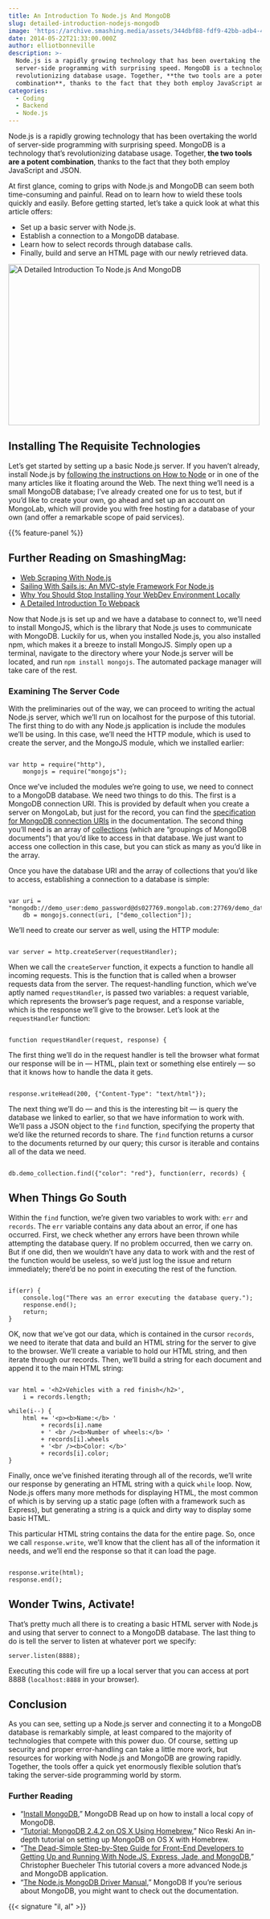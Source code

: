 ```yaml
---
title: An Introduction To Node.js And MongoDB
slug: detailed-introduction-nodejs-mongodb
image: 'https://archive.smashing.media/assets/344dbf88-fdf9-42bb-adb4-46f01eedd629/17ceed32-eed8-45ed-8802-6ea7827c784d/nodejs-illu.jpg'
date: 2014-05-22T21:33:00.000Z
author: elliotbonneville
description: >-
  Node.js is a rapidly growing technology that has been overtaking the world of
  server-side programming with surprising speed. MongoDB is a technology that’s
  revolutionizing database usage. Together, **the two tools are a potent
  combination**, thanks to the fact that they both employ JavaScript and JSON.
categories:
  - Coding
  - Backend
  - Node.js
---
```

Node.js is a rapidly growing technology that has been overtaking the world of server-side programming with surprising speed. MongoDB is a technology that’s revolutionizing database usage. Together,<strong> the two tools are a potent combination</strong>, thanks to the fact that they both employ JavaScript and JSON.

At first glance, coming to grips with Node.js and MongoDB can seem both time-consuming and painful. Read on to learn how to wield these tools quickly and easily. Before getting started, let’s take a quick look at what this article offers:

*   Set up a basic server with Node.js.
*   Establish a connection to a MongoDB database.
*   Learn how to select records through database calls.
*   Finally, build and serve an HTML page with our newly retrieved data.

<img title="A Detailed Introduction To Node.js And MongoDB" src="https://archive.smashing.media/assets/344dbf88-fdf9-42bb-adb4-46f01eedd629/c458ea9e-b50c-43cf-9bcb-996b135d8790/mongodb-intro-opt.jpg" alt="A Detailed Introduction To Node.js And MongoDB" width="500" height="320" />

## Installing The Requisite Technologies

Let’s get started by setting up a basic Node.js server. If you haven’t already, install Node.js by <a href="https://howtonode.org/how-to-install-nodejs">following the instructions on How to Node</a> or in one of the many articles like it floating around the Web. The next thing we’ll need is a small MongoDB database; I’ve already created one for us to test, but if you’d like to create your own, go ahead and set up an account on MongoLab, which will provide you with free hosting for a database of your own (and offer a remarkable scope of paid services).

{{% feature-panel %}}

## <span class="rh">Further Reading</span> on SmashingMag:

*   [Web Scraping With Node.js](https://www.smashingmagazine.com/2015/04/web-scraping-with-nodejs/)
*   [Sailing With Sails.js: An MVC-style Framework For Node.js](https://www.smashingmagazine.com/2015/11/sailing-sails-js-mvc-style-framework-node-js/)
*   [Why You Should Stop Installing Your WebDev Environment Locally](https://www.smashingmagazine.com/2016/04/stop-installing-your-webdev-environment-locally-with-docker/)
*   [A Detailed Introduction To Webpack](https://www.smashingmagazine.com/2017/02/a-detailed-introduction-to-webpack/)

Now that Node.js is set up and we have a database to connect to, we’ll need to install MongoJS, which is the library that Node.js uses to communicate with MongoDB. Luckily for us, when you installed Node.js, you also installed npm, which makes it a breeze to install MongoJS. Simply open up a terminal, navigate to the directory where your Node.js server will be located, and run <code>npm install mongojs</code>. The automated package manager will take care of the rest.</p>

### Examining The Server Code

With the preliminaries out of the way, we can proceed to writing the actual Node.js server, which we’ll run on localhost for the purpose of this tutorial. The first thing to do with any Node.js application is include the modules we’ll be using. In this case, we’ll need the HTTP module, which is used to create the server, and the MongoJS module, which we installed earlier:

<pre><code class="language-javascript">
var http = require("http"),
    mongojs = require("mongojs");
</code></pre>

Once we’ve included the modules we’re going to use, we need to connect to a MongoDB database. We need two things to do this. The first is a MongoDB connection URI. This is provided by default when you create a server on MongoLab, but just for the record, you can find the <a href="https://docs.mongodb.org/manual/reference/connection-string/">specification for MongoDB connection URIs</a> in the documentation. The second thing you’ll need is an array of <a href="https://docs.mongodb.org/manual/reference/glossary/#term-collection">collections</a> (which are “groupings of MongoDB documents”) that you’d like to access in that database. We just want to access one collection in this case, but you can stick as many as you’d like in the array.

Once you have the database URI and the array of collections that you’d like to access, establishing a connection to a database is simple:

<pre><code class="language-javascript">
var uri = "mongodb://demo_user:demo_password@ds027769.mongolab.com:27769/demo_database",
    db = mongojs.connect(uri, ["demo_collection"]);
</code></pre>

We’ll need to create our server as well, using the HTTP module:

<pre><code class="language-javascript">
var server = http.createServer(requestHandler);
</code></pre>

When we call the <code>createServer</code> function, it expects a function to handle all incoming requests. This is the function that is called when a browser requests data from the server. The request-handling function, which we’ve aptly named <code>requestHandler</code>, is passed two variables: a request variable, which represents the browser’s page request, and a response variable, which is the response we’ll give to the browser. Let’s look at the <code>requestHandler</code> function:

<pre><code class="language-javascript">
function requestHandler(request, response) {
</code></pre>

The first thing we’ll do in the request handler is tell the browser what format our response will be in — HTML, plain text or something else entirely — so that it knows how to handle the data it gets.

<pre><code class="language-javascript">
response.writeHead(200, {"Content-Type": "text/html"});
</code></pre>

The next thing we’ll do — and this is the interesting bit — is query the database we linked to earlier, so that we have information to work with. We’ll pass a JSON object to the <code>find</code> function, specifying the property that we’d like the returned records to share. The <code>find</code> function returns a cursor to the documents returned by our query; this cursor is iterable and contains all of the data we need.

<pre><code class="language-javascript">
db.demo_collection.find({"color": "red"}, function(err, records) {
</code></pre>

## When Things Go South

Within the <code>find</code> function, we’re given two variables to work with: <code>err</code> and <code>records</code>. The <code>err</code> variable contains any data about an error, if one has occurred. First, we check whether any errors have been thrown while attempting the database query. If no problem occurred, then we carry on. But if one did, then we wouldn’t have any data to work with and the rest of the function would be useless, so we’d just log the issue and return immediately; there’d be no point in executing the rest of the function.

<pre><code class="language-javascript">
if(err) {
    console.log("There was an error executing the database query.");
    response.end();
    return;
}
</code></pre>

OK, now that we’ve got our data, which is contained in the cursor <code>records</code>, we need to iterate that data and build an HTML string for the server to give to the browser. We’ll create a variable to hold our HTML string, and then iterate through our records. Then, we’ll build a string for each document and append it to the main HTML string:

<pre><code class="language-javascript">
var html = '&lt;h2&gt;Vehicles with a red finish&lt;/h2&gt;',
    i = records.length;

while(i--) {
    html += '&lt;p&gt;&lt;b&gt;Name:&lt;/b&gt; ' 
         + records[i].name 
         + ' &lt;br /&gt;&lt;b&gt;Number of wheels:&lt;/b&gt; ' 
         + records[i].wheels 
         + '&lt;br /&gt;&lt;b&gt;Color: &lt;/b&gt;' 
         + records[i].color;
}
</code></pre>

Finally, once we’ve finished iterating through all of the records, we’ll write our response by generating an HTML string with a quick <code>while</code> loop. Now, Node.js offers many more methods for displaying HTML, the most common of which is by serving up a static page (often with a framework such as Express), but generating a string is a quick and dirty way to display some basic HTML.

This particular HTML string contains the data for the entire page. So, once we call <code>response.write</code>, we’ll know that the client has all of the information it needs, and we’ll end the response so that it can load the page.

<pre><code class="language-javascript">
response.write(html);
response.end();
</code></pre>

## Wonder Twins, Activate!

That’s pretty much all there is to creating a basic HTML server with Node.js and using that server to connect to a MongoDB database. The last thing to do is tell the server to listen at whatever port we specify:

<pre><code class="language-javascript">server.listen(8888);
</code></pre>

Executing this code will fire up a local server that you can access at port 8888 (<code>localhost:8888</code> in your browser).</p>

## Conclusion

As you can see, setting up a Node.js server and connecting it to a MongoDB database is remarkably simple, at least compared to the majority of technologies that compete with this power duo. Of course, setting up security and proper error-handling can take a little more work, but resources for working with Node.js and MongoDB are growing rapidly. Together, the tools offer a quick yet enormously flexible solution that’s taking the server-side programming world by storm.</p>

### Further Reading

*   “[Install MongoDB](https://docs.mongodb.org/manual/installation/),” MongoDB Read up on how to install a local copy of MongoDB.
*   “[Tutorial: MongoDB 2.4.2 on OS X Using Homebrew](https://blog.nicoversity.com/2013/04/tutorial-mongodb-2-4-2-on-os-x-using-homebrew/),” Nico Reski An in-depth tutorial on setting up MongoDB on OS X with Homebrew.
*   “[The Dead-Simple Step-by-Step Guide for Front-End Developers to Getting Up and Running With Node.JS, Express, Jade, and MongoDB](https://cwbuecheler.com/web/tutorials/2013/node-express-mongo/),” Christopher Buecheler This tutorial covers a more advanced Node.js and MongoDB application.
*   “[The Node.js MongoDB Driver Manual](https://mongodb.github.io/node-mongodb-native/),” MongoDB If you’re serious about MongoDB, you might want to check out the documentation.

{{< signature "il, al" >}}

